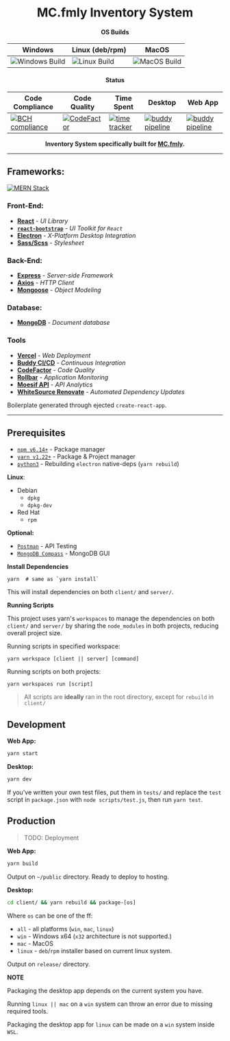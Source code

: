 <div align="center">
  
# MC.fmly Inventory System

#### OS Builds

| **Windows** | **Linux** (deb/rpm) | **MacOS** |
| ----------- | ------------------- | --------- |
| ![Windows Build](https://github.com/jhdcruz/MC.fmly-System/workflows/Windows%20Build/badge.svg?branch=main) | ![Linux Build](https://github.com/jhdcruz/MC.fmly-System/workflows/Linux%20Build/badge.svg?branch=main) | ![MacOS Build](https://github.com/jhdcruz/MC.fmly-System/workflows/MacOS%20Build/badge.svg?branch=main)

#### Status

| **Code Compliance** | **Code Quality** | **Time Spent** | **Desktop**| **Web App** |
| --------------- | -------------| ---------- | ------- | -------- |
| [![BCH compliance](https://bettercodehub.com/edge/badge/jhdcruz/MC.fmly-System?branch=main&token=41eca38af03418dd824928de9755e8917fc9676b)](https://bettercodehub.com/) | [![CodeFactor](https://www.codefactor.io/repository/github/jhdcruz/mc.fmly-system/badge?s=12c335ef55a5d9cb0a15c337d17ac27b97e843cd)](https://www.codefactor.io/repository/github/jhdcruz/mc.fmly-system) | [![time tracker](https://wakatime.com/badge/github/jhdcruz/MC.fmly-System.svg)](https://wakatime.com/badge/github/jhdcruz/MC.fmly-System) | [![buddy pipeline](https://app.buddy.works/jhdcruz/mc-fmly-system/pipelines/pipeline/285802/badge.svg?token=88cd275c0ba0c928ef949169703e21440acb90c7d1488b5435bcfbb773fe9989 "buddy pipeline")](https://app.buddy.works/jhdcruz/mc-fmly-system/pipelines/pipeline/285802) | [![buddy pipeline](https://app.buddy.works/jhdcruz/mc-fmly-system/pipelines/pipeline/285797/badge.svg?token=88cd275c0ba0c928ef949169703e21440acb90c7d1488b5435bcfbb773fe9989 "buddy pipeline")](https://app.buddy.works/jhdcruz/mc-fmly-system/pipelines/pipeline/285797)


**Inventory System specifically built for [MC.fmly](https://www.facebook.com/MC.fmly/).**

</div>

---

## Frameworks:

[![MERN Stack](https://webassets.mongodb.com/_com_assets/cms/mern-stack-b9q1kbudz0.png)](https://www.mongodb.com/mern-stack)

### Front-End:

  - [**React**](https://reactjs.org/) - _UI Library_
  - [**`react-bootstrap`**](https://react-bootstrap.github.io/) - _UI Toolkit for `React`_
  - [**Electron**](https://electronjs.org) - _X-Platform Desktop Integration_
  - [**Sass/Scss**](https://sass-lang.com) - _Stylesheet_

### Back-End:

  - [**Express**](https://expressjs.com) - _Server-side Framework_
  - [**Axios**](https://github.com/axios/axios) - _HTTP Client_
  - [**Mongoose**](https:/mongoosjes.com) - _Object Modeling_

### Database:

  - [**MongoDB**](https://mongodb.com) - _Document database_

### Tools

- [**Vercel**](https://vercel.com) - _Web Deployment_
- [**Buddy CI/CD**](https://app.buddy.works) - _Continuous Integration_
- [**CodeFactor**](https://codefactor.io) - _Code Quality_
- [**Rollbar**](https://rollbar.com) - _Application Monitoring_
- [**Moesif API**](https://www.moesif.com/) - _API Analytics_
- [**WhiteSource Renovate**](https://renovate.whitesourcesoftware.com/) - _Automated Dependency Updates_

Boilerplate generated through ejected `create-react-app`.

---

## Prerequisites

- [`npm v6.14+`](https://nodejs.org/en/) - Package manager
- [`yarn v1.22+`](https://yarnpkg.com/getting-started/install) - Package & Project manager
- [`python3`](https://www.python.org/downloads/) - Rebuilding `electron` native-deps (`yarn rebuild`)

**Linux**:

- Debian
   - `dpkg`
   - `dpkg-dev`
- Red Hat
   - `rpm`

**Optional:**

- [`Postman`](https://www.postman.com/) - API Testing
- [`MongoDB Compass`](https://www.mongodb.com/try/download/compass) - MongoDB GUI

**Install Dependencies**

```
yarn  # same as `yarn install`
```

This will install dependencies on both `client/` and `server/`.

**Running Scripts**

This project uses yarn's `workspaces` to manage the dependencies on both `client/` and `server/` by sharing the `node_modules` in both projects, reducing overall project size.

Running scripts in specified workspace:

```yarn workspace [client || server] [command]```

Running scripts on both projects:

```yarn workspaces run [script]```

> All scripts are **ideally** ran in the root directory,
> except for `rebuild` in `client/`

## Development

**Web App:**

```bash
yarn start
```

**Desktop:**

```bash
yarn dev
```

If you've written your own test files, put them in `tests/` and replace the `test` script in `package.json` with `node scripts/test.js`, then run `yarn test`.

## Production

> TODO: Deployment

**Web App:**

```bash
yarn build
```

Output on `~/public` directory. Ready to deploy to hosting.

**Desktop:**

```bash
cd client/ && yarn rebuild && package-[os]
```

Where `os` can be one of the ff:

- `all` - all platforms (`win`, `mac`, `linux`)
- `win` - Windows x64 (`x32` architecture is not supported.)
- `mac` - MacOS
- `linux` - `deb`/`rpm` installer based on current linux system.

Output on `release/` directory.

**NOTE**

Packaging the desktop app depends on the current system you have.

Running `linux || mac` on a `win` system can throw an error due to missing required tools.

Packaging the desktop app for `linux` can be made on a `win` system inside `WSL`.
